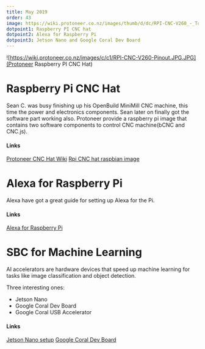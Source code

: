 ```yaml
---
title: May 2019
order: 43
image: https://wiki.protoneer.co.nz/images/thumb/d/dc/RPI-CNC-V260_-_Top_-_Pololu.JPG/640px-RPI-CNC-V260_-_Top_-_Pololu.JPG
dotpoint1: Raspberry PI CNC hat
dotpoint2: Alexa for Raspberry Pi
dotpoint3: Jetson Nano and Google Coral Dev Board
---
```


![https://wiki.protoneer.co.nz/images/c/c1/RPI-CNC-V260-Pinout.JPG.JPG](Protoneer Raspberry PI CNC Hat)

# Raspberry Pi CNC Hat

Sean C. was busy finishing up his OpenBuild MiniMill CNC machine, this time the power and electronics components. Sean later on finally
got the software part working also. Protoneer provide a raspberry pi image that contains two software components to control
CNC machine(bCNC and CNC.js). 

#### Links

[Protoneer CNC Hat Wiki](https://wiki.protoneer.co.nz/Raspberry_Pi_CNC)
[Rpi CNC hat raspbian image](https://wiki.protoneer.co.nz/Raspberry_Pi_CNC_-_Quick_Start_Guide)


# Alexa for Raspberry Pi
Alexa have got a great guide for setting up Alexa for the Pi.


#### Links
[Alexa for Raspberry Pi](https://developer.amazon.com/docs/alexa-voice-service/set-up-raspberry-pi.html)

# SBC for Machine Learning
AI accelerators are hardware devices that speed up machine learning for tasks like image classification and object detection.

Three interesting ones:
* Jetson Nano
* Google Coral Dev Board
* Google Coral USB Accelerator

#### Links
[Jetson Nano setup](https://www.pyimagesearch.com/2019/05/06/getting-started-with-the-nvidia-jetson-nano/)
[Google Coral Dev Board](https://medium.com/@aallan/hands-on-with-the-coral-dev-board-adbcc317b6af)



